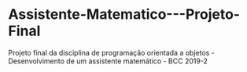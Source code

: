 # Assistente-Matematico---Projeto-Final
Projeto final da disciplina de programação orientada a objetos - Desenvolvimento de um assistente matemático - BCC 2019-2 
